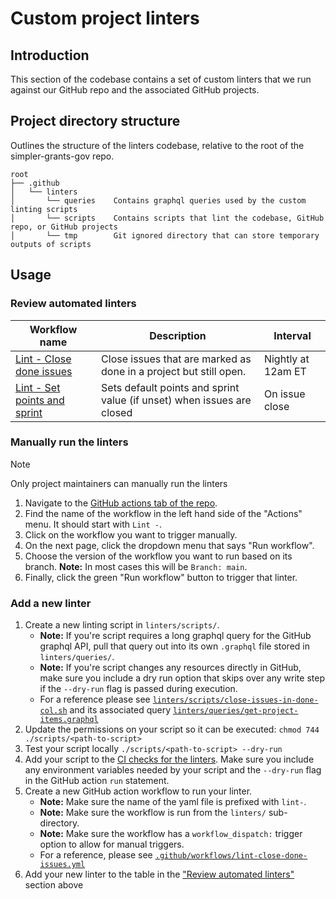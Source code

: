 # Custom project linters

## Introduction

This section of the codebase contains a set of custom linters that we run against our GitHub repo and the associated GitHub projects.

## Project directory structure

Outlines the structure of the linters codebase, relative to the root of the simpler-grants-gov repo.

```text
root
├── .github
│   └── linters
│       └── queries    Contains graphql queries used by the custom linting scripts
│       └── scripts    Contains scripts that lint the codebase, GitHub repo, or GitHub projects
│       └── tmp        Git ignored directory that can store temporary outputs of scripts
```

## Usage

### Review automated linters

| Workflow name                                         | Description                                                            | Interval           |
| ----------------------------------------------------- | ---------------------------------------------------------------------- | ------------------ |
| [Lint - Close done issues][close-done-issues]         | Close issues that are marked as done in a project but still open.      | Nightly at 12am ET |
| [Lint - Set points and sprint][set-points-and-sprint] | Sets default points and sprint value (if unset) when issues are closed | On issue close     |

### Manually run the linters

> [!NOTE]
> Only project maintainers can manually run the linters

1. Navigate to the [GitHub actions tab of the repo](https://github.com/HHS/simpler-grants-gov/actions).
2. Find the name of the workflow in the left hand side of the "Actions" menu. It should start with `Lint -`.
3. Click on the workflow you want to trigger manually.
4. On the next page, click the dropdown menu that says "Run workflow".
5. Choose the version of the workflow you want to run based on its branch. **Note:** In most cases this will be `Branch: main`.
6. Finally, click the green "Run workflow" button to trigger that linter.

### Add a new linter

1. Create a new linting script in `linters/scripts/`.
   - **Note:** If you're script requires a long graphql query for the GitHub graphql API, pull that query out into its own `.graphql` file stored in `linters/queries/`.
   - **Note:** If you're script changes any resources directly in GitHub, make sure you include a dry run option that skips over any write step if the `--dry-run` flag is passed during execution.
   - For a reference please see [`linters/scripts/close-issues-in-done-col.sh`][close-done-issues-script] and its associated query [`linters/queries/get-project-items.graphql`][get-project-items-query]
2. Update the permissions on your script so it can be executed: `chmod 744 ./scripts/<path-to-script>`
3. Test your script locally `./scripts/<path-to-script> --dry-run`
4. Add your script to the [CI checks for the linters](../workflows/ci-project-linters.yml). Make sure you include any environment variables needed by your script and the `--dry-run` flag in the GitHub action `run` statement.
5. Create a new GitHub action workflow to run your linter.
   - **Note:** Make sure the name of the yaml file is prefixed with `lint-`.
   - **Note:** Make sure the workflow is run from the `linters/` sub-directory.
   - **Note:** Make sure the workflow has a `workflow_dispatch:` trigger option to allow for manual triggers.
   - For a reference, please see [`.github/workflows/lint-close-done-issues.yml`][close-done-issues]
6. Add your new linter to the table in the ["Review automated linters"](#review-automated-linters) section above


[close-done-issues]: ../workflows/lint-close-done-issues.yml
[close-done-issues-script]: ./scripts/close-issues-in-done-col.sh
[get-project-items-query]: ./queries/get-project-items.graphql
[set-points-and-sprint]: ../workflows/lint-set-points-and-sprint.yml

